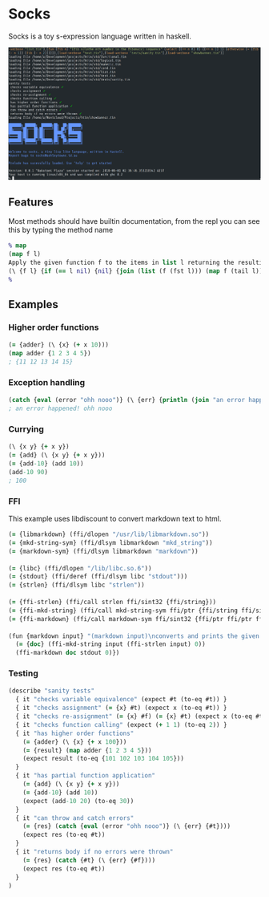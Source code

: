 # Socks
Socks is a toy s-expression language written in haskell. 

![docs/replscreen.png](docs/replscreen.png)

## Features
Most methods should have builtin documentation, from the repl you can see this by typing the method name

```clojure
% map
(map f l)
Apply the given function f to the items in list l returning the resulting list
(\ {f l} {if (== l nil) {nil} {join (list (f (fst l))) (map f (tail l))}})
% 
```

## Examples

### Higher order functions

```clojure
(= {adder} (\ {x} (+ x 10)))
(map adder {1 2 3 4 5}) 
; {11 12 13 14 15}
```

### Exception handling

```clojure
(catch {eval (error "ohh nooo")} (\ {err} {println (join "an error happened! " (show err))})) 
; an error happened! ohh nooo
```

### Currying

```clojure
(\ {x y} {+ x y})
(= {add} (\ {x y} {+ x y}))
(= {add-10} (add 10))
(add-10 90)
; 100
```

### FFI
This example uses libdiscount to convert markdown text to html. 

```clojure
(= {libmarkdown} (ffi/dlopen "/usr/lib/libmarkdown.so"))
(= {mkd-string-sym} (ffi/dlsym libmarkdown "mkd_string"))
(= {markdown-sym} (ffi/dlsym libmarkdown "markdown"))

(= {libc} (ffi/dlopen "/lib/libc.so.6"))
(= {stdout} (ffi/deref (ffi/dlsym libc "stdout")))
(= {strlen} (ffi/dlsym libc "strlen"))

(= {ffi-strlen} (ffi/call strlen ffi/sint32 {ffi/string}))
(= {ffi-mkd-string} (ffi/call mkd-string-sym ffi/ptr {ffi/string ffi/sint32 ffi/sint32}))
(= {ffi-markdown} (ffi/call markdown-sym ffi/sint32 {ffi/ptr ffi/ptr ffi/sint32}))

(fun {markdown input} "(markdown input)\nconverts and prints the given markdown string to html" { do
  (= {doc} (ffi-mkd-string input (ffi-strlen input) 0))
  (ffi-markdown doc stdout 0)})
```

### Testing

```clojure
(describe "sanity tests"
  { it "checks variable equivalence" (expect #t (to-eq #t)) }
  { it "checks assignment" (= {x} #t) (expect x (to-eq #t)) }
  { it "checks re-assignment" (= {x} #f) (= {x} #t) (expect x (to-eq #t)) }
  { it "checks function calling" (expect (+ 1 1) (to-eq 2)) }
  { it "has higher order functions" 
    (= {adder} (\ {x} {+ x 100}))
    (= {result} (map adder {1 2 3 4 5}))
    (expect result (to-eq {101 102 103 104 105}))
  }
  { it "has partial function application"
    (= {add} (\ {x y} {+ x y}))
    (= {add-10} (add 10))
    (expect (add-10 20) (to-eq 30))
  }
  { it "can throw and catch errors" 
    (= {res} (catch {eval (error "ohh nooo")} (\ {err} {#t})))
    (expect res (to-eq #t))
  }
  { it "returns body if no errors were thrown"
    (= {res} (catch {#t} (\ {err} {#f})))
    (expect res (to-eq #t))
  }
)
```
